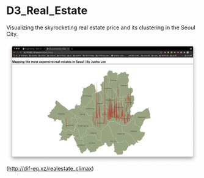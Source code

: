 # D3_Real_Estate
Visualizing the skyrocketing real estate price and its clustering in the Seoul City. 


![preview of the html](main_image_2.png?raw=true "main")(http://dif-eq.xz/realestate_climax)
